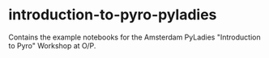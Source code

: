 # introduction-to-pyro-pyladies
Contains the example notebooks for the Amsterdam PyLadies "Introduction to Pyro" Workshop at O/P.
